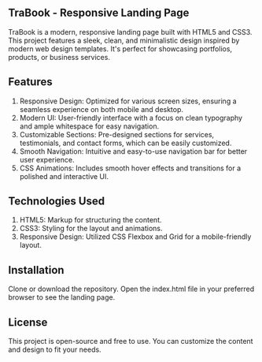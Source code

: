 ## TraBook - Responsive Landing Page
TraBook is a modern, responsive landing page built with HTML5 and CSS3. This project features a sleek, clean, and minimalistic design inspired by modern web design templates. It's perfect for showcasing portfolios, products, or business services.

## Features
1. Responsive Design: Optimized for various screen sizes, ensuring a seamless experience on both mobile and desktop.
2. Modern UI: User-friendly interface with a focus on clean typography and ample whitespace for easy navigation.
3. Customizable Sections: Pre-designed sections for services, testimonials, and contact forms, which can be easily customized.
4. Smooth Navigation: Intuitive and easy-to-use navigation bar for better user experience.
5. CSS Animations: Includes smooth hover effects and transitions for a polished and interactive UI.

## Technologies Used
1. HTML5: Markup for structuring the content.
2. CSS3: Styling for the layout and animations.
3. Responsive Design: Utilized CSS Flexbox and Grid for a mobile-friendly layout.

## Installation
Clone or download the repository. Open the index.html file in your preferred browser to see the landing page.

## License
This project is open-source and free to use. You can customize the content and design to fit your needs.



